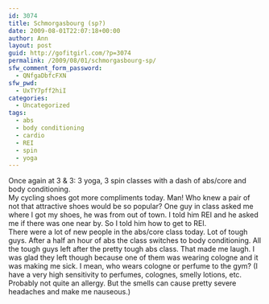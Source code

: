 ```yaml
---
id: 3074
title: Schmorgasbourg (sp?)
date: 2009-08-01T22:07:18+00:00
author: Ann
layout: post
guid: http://gofitgirl.com/?p=3074
permalink: /2009/08/01/schmorgasbourg-sp/
sfw_comment_form_password:
  - QNfgaDbfcFXN
sfw_pwd:
  - UxTY7pff2hiI
categories:
  - Uncategorized
tags:
  - abs
  - body conditioning
  - cardio
  - REI
  - spin
  - yoga
---
```

Once again at 3 & 3: 3 yoga, 3 spin classes with a dash of abs/core and body conditioning.  
My cycling shoes got more compliments today. Man! Who knew a pair of not that attractive shoes would be so popular? One guy in class asked me where I got my shoes, he was from out of town. I told him REI and he asked me if there was one near by. So I told him how to get to REI.  
There were a lot of new people in the abs/core class today. Lot of tough guys. After a half an hour of abs the class switches to body conditioning. All the tough guys left after the pretty tough abs class. That made me laugh. I was glad they left though because one of them was wearing cologne and it was making me sick. I mean, who wears cologne or perfume to the gym? (I have a very high sensitivity to perfumes, colognes, smelly lotions, etc. Probably not quite an allergy. But the smells can cause pretty severe headaches and make me nauseous.)